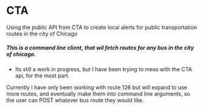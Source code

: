 # CTA
Using the public API from CTA to create local alerts for public transportation routes in the city of Chicago

##### This is a command line client, that wil fetch routes for any bus in the city of chicago.
* Its still a work in progress, but I have been trying to mess with the CTA api, for the most part.

Currently I have only been working with route 126 but will expand to use more routes, and eventually make them into command line arguments, so the user can POST whatever bus route they would like. 
